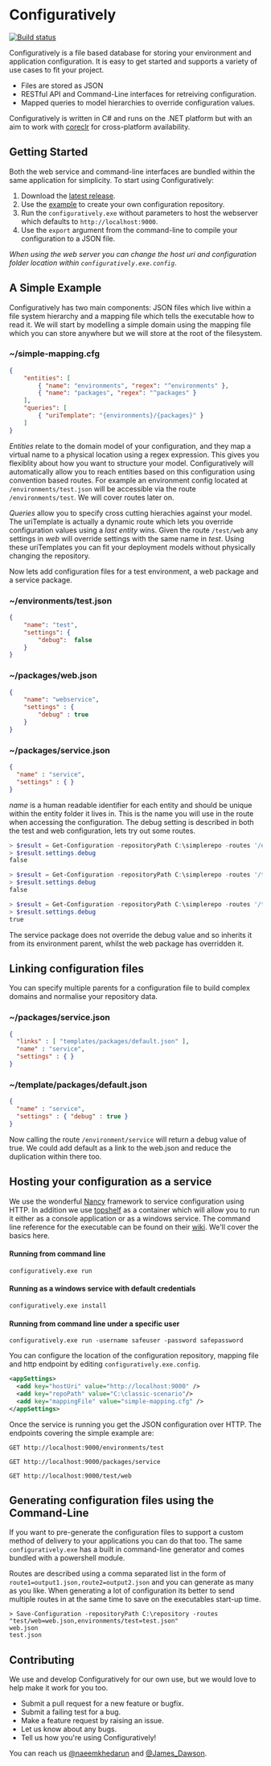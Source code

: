 # Configuratively 

[![Build status](https://ci.appveyor.com/api/projects/status/mgcx695ybu7fr8ey?svg=true)](https://ci.appveyor.com/project/perceptile/configuratively)

Configuratively is a file based database for storing your environment and application configuration. It is easy to get started and supports a variety of use cases to fit your project.

* Files are stored as JSON
* RESTful API and Command-Line interfaces for retreiving configuration.
* Mapped queries to model hierarchies to override configuration values.

Configuratively is written in C# and runs on the .NET platform but with an aim to work with [coreclr](https://github.com/dotnet/coreclr) for cross-platform availability.

## Getting Started

Both the web service and command-line interfaces are bundled within the same application for simplicity. To start using Configuratively:

1. Download the [latest release](https://github.com/perceptile/Configuratively/releases/latest).
2. Use the [example](https://github.com/perceptile/Configuratively/tree/master/_testRepo/classic-scenario) to create your own configuration repository.
3. Run the `configuratively.exe` without parameters to host the webserver which defaults to `http://localhost:9000`.
4. Use the `export` argument from the command-line to compile your configuration to a JSON file.
 
*When using the web server you can change the host uri and configuration folder location within `configuratively.exe.config`*.

## A Simple Example

Configuratively has two main components: JSON files which live within a file system hierarchy and a mapping file which tells the executable how to read it. We will start by modelling a simple domain using the mapping file which you can store anywhere but we will store at the root of the filesystem.

### ~/simple-mapping.cfg
```json
{
    "entities": [
        { "name": "environments", "regex": "^environments" },
        { "name": "packages", "regex": "^packages" }
    ],
    "queries": [
        { "uriTemplate": "{environments}/{packages}" }
    ]
}
```

*Entities* relate to the domain model of your configuration, and they map a virtual name to a physical location using a regex expression. This gives you flexiblity about how you want to structure your model. Configuratively will automatically allow you to reach entities based on this configuration using convention based routes. For example an environment config located at `/environments/test.json` will be accessible via the route `/environments/test`. We will cover routes later on.

*Queries* allow you to specify cross cutting hierachies against your model. The uriTemplate is actually a dynamic route which lets you override configuration values using a *last entity* wins. Given the route `/test/web` any settings in _web_ will override settings with the same name in _test_. Using these uriTemplates you can fit your deployment models without physically changing the repository.

Now lets add configuration files for a test environment, a web package and a service package.

### ~/environments/test.json
```json
{
	"name": "test",
    "settings": {
        "debug":  false
    }
}
```

### ~/packages/web.json
```json
{
	"name": "webservice",
	"settings" : {
		"debug" : true 
	}
}
```

### ~/packages/service.json
```json
{
  "name" : "service",
  "settings" : { }
}
```

*name* is a human readable identifier for each entity and should be unique within the entity folder it lives in. This is the name you will use in the route when accessing the configuration. The debug setting is described in both the test and web configuration, lets try out some routes.

```powershell
> $result = Get-Configuration -repositoryPath C:\simplerepo -routes '/environments/test'
> $result.settings.debug
false

> $result = Get-Configuration -repositoryPath C:\simplerepo -routes '/test/service'
> $result.settings.debug
false

> $result = Get-Configuration -repositoryPath C:\simplerepo -routes '/test/web'
> $result.settings.debug
true
```

The service package does not override the debug value and so inherits it from its environment parent, whilst the web package has overridden it. 

## Linking configuration files

You can specify multiple parents for a configuration file to build complex domains and normalise your repository data. 

### ~/packages/service.json
```json
{
  "links" : [ "templates/packages/default.json" ],
  "name" : "service",
  "settings" : { }
}
```

### ~/template/packages/default.json
```json
{
  "name" : "service",
  "settings" : { "debug" : true }
}
```

Now calling the route `/environment/service` will return a debug value of true. We could add default as a link to the web.json and reduce the duplication within there too.

## Hosting your configuration as a service

We use the wonderful [Nancy](http://nancyfx.org/) framework to service configuration using HTTP. In addition we use [topshelf](http://topshelf-project.com/) as a container which will allow you to run it either as a console application or as a windows service. The command line reference for the executable can be found on their [wiki](http://docs.topshelf-project.com/en/latest/overview/commandline.html). We'll cover the basics here.

#### Running from command line

    configuratively.exe run 

#### Running as a windows service with default credentials

    configuratively.exe install
    
#### Running from command line under a specific user

    configuratively.exe run -username safeuser -password safepassword
    
You can configure the location of the configuration repository, mapping file and http endpoint by editing `configuratively.exe.config`. 

```xml
<appSettings>
  <add key="hostUri" value="http://localhost:9000" />
  <add key="repoPath" value="C:\classic-scenario"/>
  <add key="mappingFile" value="simple-mapping.cfg" />
</appSettings>
```

Once the service is running you get the JSON configuration over HTTP. The endpoints covering the simple example are:

    GET http://localhost:9000/environments/test
    
    GET http://localhost:9000/packages/service
    
    GET http://localhost:9000/test/web

## Generating configuration files using the Command-Line 

If you want to pre-generate the configuration files to support a custom method of delivery to your applications you can do that too. The same `configuratively.exe` has a built in command-line generator and comes bundled with a powershell module.

Routes are described using a comma separated list in the form of `route1=output1.json,route2=output2.json` and you can generate as many as you like. When generating a lot of configuration its better to send multiple routes in at the same time to save on the executables start-up time.

    > Save-Configuration -repositoryPath C:\repository -routes "test/web=web.json,environments/test=test.json"
    web.json
    test.json
    
## Contributing

We use and develop Configuratively for our own use, but we would love to help make it work for you too.

* Submit a pull request for a new feature or bugfix.
* Submit a failing test for a bug.
* Make a feature request by raising an issue.
* Let us know about any bugs.
* Tell us how you're using Configuratively!

You can reach us [@naeemkhedarun](https://twitter.com/naeemkhedarun) and [@James_Dawson](https://twitter.com/James_Dawson).
